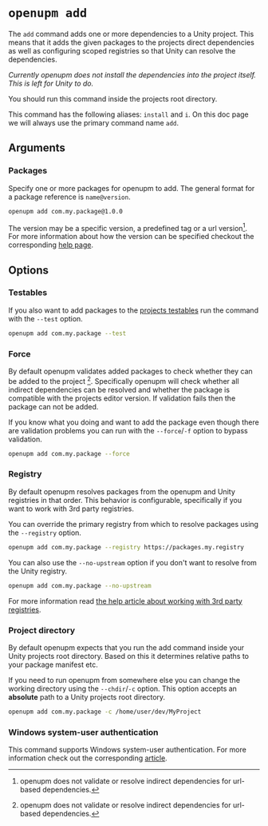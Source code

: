# `openupm add`

The `add` command adds one or more dependencies to a Unity project. This
means that it adds the given packages to the projects direct dependencies as well as configuring scoped registries so that Unity can
resolve the dependencies.

_Currently openupm does not install the dependencies into the project itself. This is left for Unity to do._

You should run this command inside the projects root directory.

This command has the following aliases: `install` and `i`. On this doc page we will always use the primary command name `add`.

## Arguments

### Packages

Specify one or more packages for openupm to add. The general format for a package reference is `name@version`. 

```sh
openupm add com.my.package@1.0.0
```

The version may be a specific version, a predefined tag or a url version[^1]. For more information about how the version can be specified checkout the corresponding [help page](./help-package-reference.md).

## Options

### Testables

If you also want to add packages to the [projects testables](https://docs.unity3d.com/Manual/upm-manifestPrj.html#testables) run the command with the `--test` option.

```sh
openupm add com.my.package --test
```

### Force

By default openupm validates added packages to check whether they can be added to the project [^1]. Specifically openupm will check whether all indirect dependencies can be resolved and whether the package is compatible with the projects editor version. If validation fails then the package can not be added.

If you know what you doing and want to add the package even though there are validation problems you can run with the `--force`/`-f` option to bypass validation.

```sh
openupm add com.my.package --force
```

### Registry

By default openupm resolves packages from the openupm and Unity registries in that order. This behavior is configurable, specifically if you want to work with 3rd party registries. 

You can override the primary registry from which to resolve packages using the  `--registry` option.

```sh
openupm add com.my.package --registry https://packages.my.registry
```

You can also use the `--no-upstream` option if you don't want to resolve from the Unity registry.

```sh
openupm add com.my.package --no-upstream
```

For more information read [the help article about working with 3rd party registries](./help-registry.md).

### Project directory

By default openupm expects that you run the add command inside your Unity projects root directory. Based on this it determines relative paths to your package manifest etc.

If you need to run openupm from somewhere else you can change the working directory using the `--chdir`/`-c` option. This option accepts an **absolute** path to a Unity projects root directory.

```sh
openupm add com.my.package -c /home/user/dev/MyProject
```

### Windows system-user authentication

This command supports Windows system-user authentication. For more information check out the corresponding [article](./help-system-user.md).

[^1]: openupm does not validate or resolve indirect dependencies for url-based dependencies.